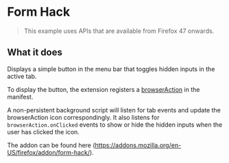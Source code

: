 # Form Hack

> This example uses APIs that are available from Firefox 47 onwards.

## What it does

Displays a simple button in the menu bar that toggles hidden inputs in the active tab.

To display the button, the extension registers a [browserAction](https://developer.mozilla.org/en-US/Add-ons/WebExtensions/API/browserAction) in the manifest.

A non-persistent background script will listen for tab events and update the browserAction icon correspondingly. It also listens for `browserAction.onClicked` events to show or hide the hidden inputs when the user has clicked the icon.

The addon can be found here (https://addons.mozilla.org/en-US/firefox/addon/form-hack/). 
